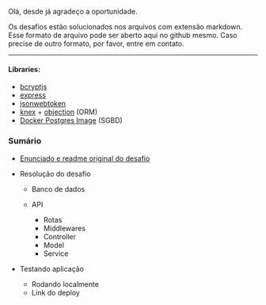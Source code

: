 Olá, desde já agradeço a oportunidade.

Os desafios estão solucionados nos arquivos com extensão markdown. Esse formato de arquivo pode ser aberto aqui no github mesmo. Caso precise de outro formato, por favor, entre em contato.



---



#### Libraries:

- [bcryptjs](https://www.npmjs.com/package/bcryptjs)
- [express](expressjs.com)
- [jsonwebtoken](https://jwt.io/)
- [knex](https://knexjs.org/) + [objection](https://vincit.github.io/objection.js/) (ORM)
- [Docker Postgres Image](https://hub.docker.com/_/postgres)  (SGBD)



### Sumário

- [Enunciado e readme original do desafio](./utils/originalReadme.md)

- Resolução do desafio

  - Banco de dados

  - API

    - Rotas
    - Middlewares
    - Controller
    - Model
    - Service


- Testando aplicação
  - Rodando localmente
  - Link do deploy

